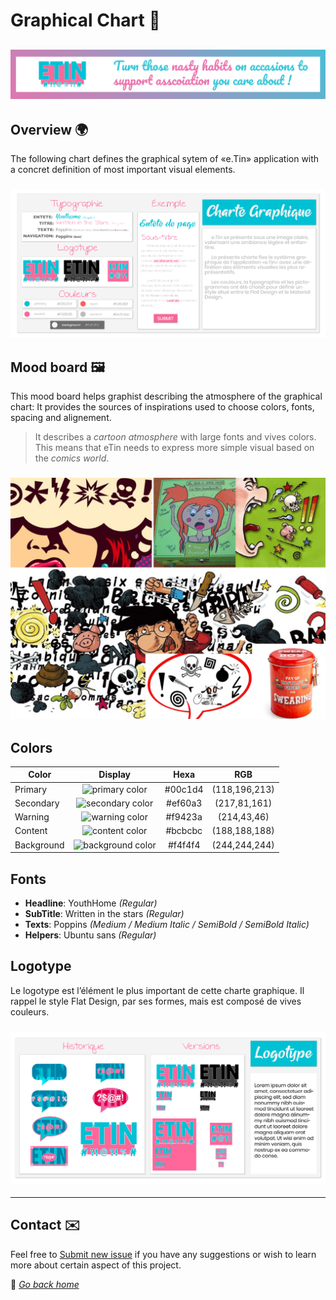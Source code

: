 # Graphical Chart 🎨

## ![wiki banner](../src/img/banner.png "wiki banner")

## Overview 🌍

The following chart defines the graphical sytem of «e.Tin» application with a concret definition of most important visual elements.

### ![graphical-chart](../src/img/graphic/graphic-chart.png "moodboard insparation")

## Mood board 🖼

This mood board helps graphist describing the atmosphere of the graphical chart: It provides the sources of inspirations used to choose colors, fonts, spacing and alignement.

> It describes a *cartoon atmosphere* with large fonts  and vives colors. This means that eTin needs to express more simple visual based on the *comics world*.

### ![moodboard](../src/img/graphic/moodboard.jpg "moodboard insparation")

## Colors

| Color      |                               Display                                  |   Hexa  |      RGB      |
|------------|:------------------------------------------------------------------:|:-------:|:-------------:|
| Primary    | ![primary color](https://placehold.it/15/00c1d4/000000?text=+) | #00c1d4 | (118,196,213) |
| Secondary  | ![secondary color](https://placehold.it/15/ef60a3/000000?text=+) | #ef60a3 | (217,81,161) |
| Warning | ![warning color](https://placehold.it/15/f9423a/000000?text=+) | #f9423a | (214,43,46) |
| Content | ![content color](https://placehold.it/15/bcbcbc/000000?text=+) | #bcbcbc | (188,188,188) |
| Background | ![background color](https://placehold.it/15/f4f4f4/000000?text=+) | #f4f4f4 | (244,244,244) |

## Fonts

* **Headline**: YouthHome *(Regular)*
* **SubTitle**: Written in the stars *(Regular)*
* **Texts**: Poppins *(Medium / Medium Italic / SemiBold / SemiBold Italic)*
* **Helpers**: Ubuntu sans *(Regular)*

## Logotype

Le logotype est  l’élément le plus important de cette charte graphique. Il rappel le style Flat Design, par ses formes, mais est composé de vives couleurs.

### ![logotype](../src/img/graphic/logotype.png "moodboard insparation")

***

## Contact ✉️

Feel free to [Submit new issue](https://github.com/louiiuol/swear-tin/issues) if you have any suggestions or wish to learn more about certain aspect of this project.

🏡 *[Go back home](../README.md)*

